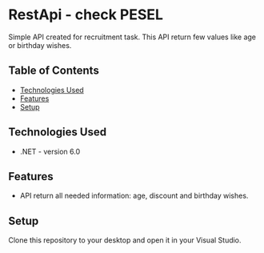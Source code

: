 # RestApi - check PESEL
Simple API created for recruitment task. This API return few values like age or birthday wishes.

## Table of Contents
* [Technologies Used](#technologies-used)
* [Features](#features)
* [Setup](#setup)

## Technologies Used
- .NET - version 6.0

## Features
- API return all needed information: age, discount and birthday wishes.

## Setup
Clone this repository to your desktop and open it in your Visual Studio.
